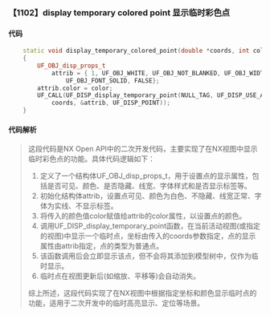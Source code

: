 ### 【1102】display temporary colored point 显示临时彩色点

#### 代码

```cpp
    static void display_temporary_colored_point(double *coords, int color)  
    {  
        UF_OBJ_disp_props_t  
            attrib = { 1, UF_OBJ_WHITE, UF_OBJ_NOT_BLANKED, UF_OBJ_WIDTH_NORMAL,  
                UF_OBJ_FONT_SOLID, FALSE};  
        attrib.color = color;  
        UF_CALL(UF_DISP_display_temporary_point(NULL_TAG, UF_DISP_USE_ACTIVE_PLUS,  
            coords, &attrib, UF_DISP_POINT));  
    }

```

#### 代码解析

> 这段代码是NX Open API中的二次开发代码，主要实现了在NX视图中显示临时彩色点的功能。具体代码逻辑如下：
>
> 1. 定义了一个结构体UF_OBJ_disp_props_t，用于设置点的显示属性，包括是否可见、颜色、是否隐藏、线宽、字体样式和是否显示标签等。
> 2. 初始化结构体attrib，设置点可见、颜色为白色、不隐藏、线宽正常、字体为实线、不显示标签。
> 3. 将传入的颜色值color赋值给attrib的color属性，以设置点的颜色。
> 4. 调用UF_DISP_display_temporary_point函数，在当前活动视图(或指定的视图)中显示一个临时点，坐标由传入的coords参数指定，点的显示属性由attrib指定，点的类型为普通点。
> 5. 该函数调用后会立即显示该点，但不会将其添加到模型树中，仅作为临时显示。
> 6. 临时点在视图更新后(如缩放、平移等)会自动消失。
>
> 综上所述，这段代码实现了在NX视图中根据指定坐标和颜色显示临时点的功能，适用于二次开发中的临时高亮显示、定位等场景。
>
